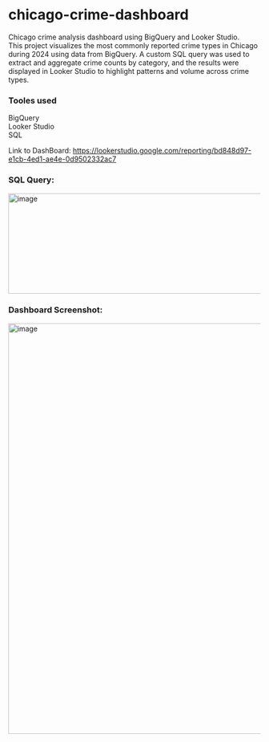 # chicago-crime-dashboard

Chicago crime analysis dashboard using BigQuery and Looker Studio. \
This project visualizes the most commonly reported crime types in Chicago during 2024 using data from BigQuery. A custom SQL query was used to extract and aggregate crime counts by category, and the results were displayed in Looker Studio to highlight patterns and volume across crime types.

### Tooles used
BigQuery \
Looker Studio \
SQL

Link to DashBoard: https://lookerstudio.google.com/reporting/bd848d97-e1cb-4ed1-ae4e-0d9502332ac7 

### SQL Query:
<img width="540" height="200" alt="image" src="https://github.com/user-attachments/assets/b53bbcf9-612e-4078-968f-f52e8a99c666" />

### Dashboard Screenshot:
<img width="1097" height="818" alt="image" src="https://github.com/user-attachments/assets/ae3a825d-5a10-4320-bdc3-f5cb0d8f22df" />
